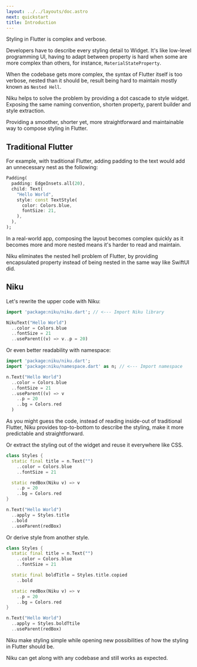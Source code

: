 ```yaml
---
layout: ../../layouts/doc.astro
next: quickstart
title: Introduction
---
```

Styling in Flutter is complex and verbose.

Developers have to describe every styling detail to Widget. 
It's like low-level programming UI, having to adapt between property is hard when some are more complex than others, for instance, `MaterialStateProperty`.

When the codebase gets more complex, the syntax of Flutter itself is too verbose, nested than it should be, result being hard to maintain mostly known as `Nested Hell`.

Niku helps to solve the problem by providing a dot cascade to style widget.
Exposing the same naming convention, shorten property, parent builder and style extraction.

Providing a smoother, shorter yet, more straightforward and maintainable way to compose styling in Flutter.

## Traditional Flutter
For example, with traditional Flutter, adding padding to the text would add an unnecessary nest as the following:

```dart
Padding(
  padding: EdgeInsets.all(20),
  child: Text(
    "Hello World",
    style: const TextStyle(
      color: Colors.blue,
      fontSize: 21,
    ),
  ),
);
```

In a real-world app, composing the layout becomes complex quickly as it becomes more and more nested means it's harder to read and maintain.

Niku eliminates the nested hell problem of Flutter, by providing encapsulated property instead of being nested in the same way like SwiftUI did.

## Niku
Let's rewrite the upper code with Niku:

```dart
import 'package:niku/niku.dart'; // <--- Import Niku library

NikuText("Hello World")
  ..color = Colors.blue
  ..fontSize = 21
  ..useParent((v) => v..p = 20)
```

Or even better readability with namespace:
```dart
import 'package:niku/niku.dart';
import 'package:niku/namespace.dart' as n; // <--- Import namespace

n.Text("Hello World")
  ..color = Colors.blue
  ..fontSize = 21
  ..useParent((v) => v
    ..p = 20
    ..bg = Colors.red
  )
```

As you might guess the code, instead of reading inside-out of traditional Flutter, Niku provides top-to-bottom to describe the styling, make it more predictable and straightforward.

Or extract the styling out of the widget and reuse it everywhere like CSS.
```dart
class Styles {
  static final title = n.Text("")
    ..color = Colors.blue
    ..fontSize = 21

  static redBox(Niku v) => v
    ..p = 20
    ..bg = Colors.red
}

n.Text("Hello World")
  ..apply = Styles.title
  ..bold
  ..useParent(redBox)
```

Or derive style from another style.
```dart
class Styles {
  static final title = n.Text("")
    ..color = Colors.blue
    ..fontSize = 21

  static final boldTitle = Styles.title.copied
    ..bold

  static redBox(Niku v) => v
    ..p = 20
    ..bg = Colors.red
}

n.Text("Hello World")
  ..apply = Styles.boldTtile
  ..useParent(redBox)
```
Niku make styling simple while opening new possibilities of how the styling in Flutter should be.

Niku can get along with any codebase and still works as expected.
